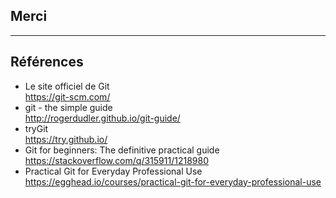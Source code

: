 ## Merci


---

## Références


- Le site officiel de Git  
https://git-scm.com/
- git - the simple guide  
http://rogerdudler.github.io/git-guide/
- tryGit  
https://try.github.io/
- Git for beginners: The definitive practical guide  
https://stackoverflow.com/q/315911/1218980
- Practical Git for Everyday Professional Use  
https://egghead.io/courses/practical-git-for-everyday-professional-use
